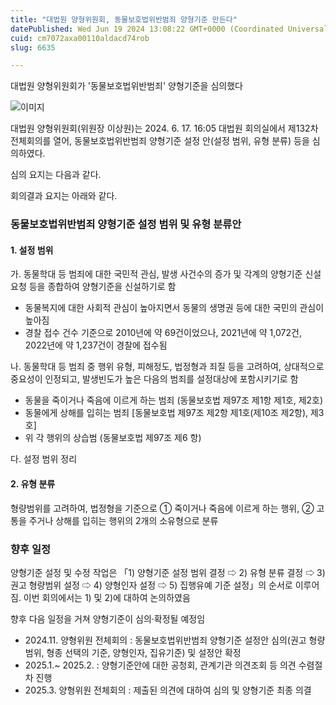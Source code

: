 ```yaml
---
title: "대법원 양형위원회, 동물보호법위반범죄 양형기준 만든다"
datePublished: Wed Jun 19 2024 13:08:22 GMT+0000 (Coordinated Universal Time)
cuid: cm7072axa00110aldacd74rob
slug: 6635

---
```



대법원 양형위원회가 '동물보호법위반범죄' 양형기준을 심의했다

![이미지](https://cdn.hashnode.com/res/hashnode/image/upload/v1739260950008/be0c7b78-439b-43a6-8c05-14cfb972f74f.jpeg)

대법원 양형위원회(위원장 이상원)는 2024. 6. 17. 16:05 대법원 회의실에서 제132차 전체회의를 열어, 동물보호법위반범죄 양형기준 설정 안(설정 범위, 유형 분류) 등을 심의하였다.

심의 요지는 다음과 같다.

회의결과 요지는 아래와 같다.

### 동물보호법위반범죄 양형기준 설정 범위 및 유형 분류안

#### 1. 설정 범위

가. 동물학대 등 범죄에 대한 국민적 관심, 발생 사건수의 증가 및 각계의 양형기준 신설 요청 등을 종합하여 양형기준을 신설하기로 함

- 동물복지에 대한 사회적 관심이 높아지면서 동물의 생명권 등에 대한 국민의 관심이 높아짐
- 경찰 접수 건수 기준으로 2010년에 약 69건이었으나, 2021년에 약 1,072건, 2022년에 약 1,237건이 경찰에 접수됨

나. 동물학대 등 범죄 중 행위 유형, 피해정도, 법정형과 죄질 등을 고려하여, 상대적으로 중요성이 인정되고, 발생빈도가 높은 다음의 범죄를 설정대상에 포함시키기로 함

- 동물을 죽이거나 죽음에 이르게 하는 범죄 (동물보호법 제97조 제1항 제1호, 제2호)
- 동물에게 상해를 입히는 범죄 [동물보호법 제97조 제2항 제1호(제10조 제2항), 제3호]
- 위 각 행위의 상습범 (동물보호법 제97조 제6 항)

다. 설정 범위 정리

#### 2. 유형 분류

형량범위를 고려하여, 법정형을 기준으로 ① 죽이거나 죽음에 이르게 하는 행위, ② 고통을 주거나 상해를 입히는 행위의 2개의 소유형으로 분류

### 향후 일정

양형기준 설정 및 수정 작업은 「1) 양형기준 설정 범위 결정 ⇨ 2) 유형 분류 결정 ⇨ 3) 권고 형량범위 설정 ⇨ 4) 양형인자 설정 ⇨ 5) 집행유예 기준 설정」의 순서로 이루어짐. 이번 회의에서는 1) 및 2)에 대하여 논의하였음

향후 다음 일정을 거쳐 양형기준이 심의·확정될 예정임

- 2024.11. 양형위원 전체회의 : 동물보호법위반범죄 양형기준 설정안 심의(권고 형량범위, 형종 선택의 기준, 양형인자, 집유기준) 및 설정안 확정
- 2025.1.~ 2025.2. : 양형기준안에 대한 공청회, 관계기관 의견조회 등 의견 수렴절차 진행
- 2025.3. 양형위원 전체회의 : 제출된 의견에 대하여 심의 및 양형기준 최종 의결